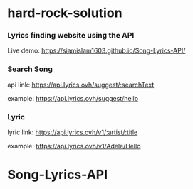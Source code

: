 # hard-rock-solution
### Lyrics finding website using the API
Live demo: https://siamislam1603.github.io/Song-Lyrics-API/

### Search Song
api link: https://api.lyrics.ovh/suggest/:searchText

example: https://api.lyrics.ovh/suggest/hello

### Lyric
lyric link: https://api.lyrics.ovh/v1/:artist/:title

example: https://api.lyrics.ovh/v1/Adele/Hello
# Song-Lyrics-API
